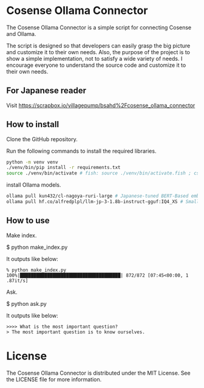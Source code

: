# Cosense Ollama Connector

The Cosense Ollama Connector is a simple script for connecting Cosense and
Ollama.

The script is designed so that developers can easily grasp the big picture and
customize it to their own needs. Also, the purpose of the project is to show a
simple implementation, not to satisfy a wide variety of needs. I encourage
everyone to understand the source code and customize it to their own needs.

## For Japanese reader

Visit https://scrapbox.io/villagepump/bsahd%2Fcosense_ollama_connector

## How to install

Clone the GitHub repository.

Run the following commands to install the required libraries.

```sh
python -m venv venv
./venv/bin/pip install -r requirements.txt
source ./venv/bin/activate # fish: source ./venv/bin/activate.fish ; csh: source ./venv/bin/activate.csh ; powershell: source ./venv/bin/activate.ps1
```

install Ollama models.

```sh
ollama pull kun432/cl-nagoya-ruri-large # Japanese-tuned BERT-Based embedding model
ollama pull hf.co/alfredplpl/llm-jp-3-1.8b-instruct-gguf:IQ4_XS # Small size LLM for Japanese
```

## How to use

Make index.

$ python make_index.py

It outputs like below:

```
% python make_index.py
100%|█████████████████████████████████████| 872/872 [07:45<00:00, 1 .87it/s]
```

Ask.

$ python ask.py

It outputs like below:

```
>>>> What is the most important question?
> The most important question is to know ourselves.
```

# License

The Cosense Ollama Connector is distributed under the MIT License. See the
LICENSE file for more information.
